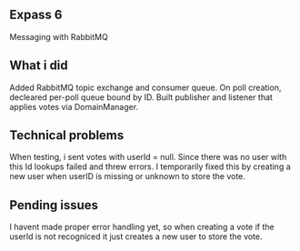 ## Expass 6
Messaging with RabbitMQ

## What i did
Added RabbitMQ topic exchange and consumer queue.
On poll creation, decleared per-poll queue bound by ID.
Built publisher and listener that applies votes via DomainManager.

## Technical problems
When testing, i sent votes with userId = null.
Since there was no user with this Id lookups failed and threw errors.
I temporarily fixed this by creating a new user when userID is missing or unknown to store the vote.


## Pending issues
I havent made proper error handling yet, so when creating a vote if the userId is not recogniced it just creates a new user to store the vote.